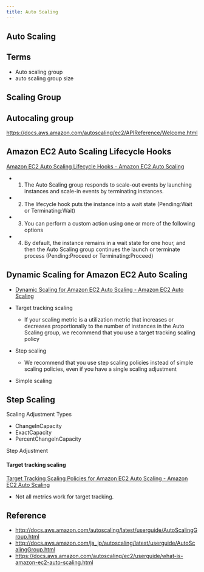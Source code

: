 ```yaml
---
title: Auto Scaling
---
```


## Auto Scaling


## Terms
* Auto scaling group
* auto scaling group size


## Scaling Group

## Autocaling group
https://docs.aws.amazon.com/autoscaling/ec2/APIReference/Welcome.html

## Amazon EC2 Auto Scaling Lifecycle Hooks
[Amazon EC2 Auto Scaling Lifecycle Hooks \- Amazon EC2 Auto Scaling](https://docs.aws.amazon.com/autoscaling/ec2/userguide/lifecycle-hooks.html)

* 1. The Auto Scaling group responds to scale-out events by launching instances and scale-in events by terminating instances.
* 2. The lifecycle hook puts the instance into a wait state (Pending:Wait or Terminating:Wait)
* 3. You can perform a custom action using one or more of the following options
* 4. By default, the instance remains in a wait state for one hour, and then the Auto Scaling group continues the launch or terminate process (Pending:Proceed or Terminating:Proceed)


## Dynamic Scaling for Amazon EC2 Auto Scaling
* [Dynamic Scaling for Amazon EC2 Auto Scaling \- Amazon EC2 Auto Scaling](https://docs.aws.amazon.com/autoscaling/ec2/userguide/as-scale-based-on-demand.html)


* Target tracking scaling
    * If your scaling metric is a utilization metric that increases or decreases proportionally to the number of instances in the Auto Scaling group, we recommend that you use a target tracking scaling policy
* Step scaling
    * We recommend that you use step scaling policies instead of simple scaling policies, even if you have a single scaling adjustment
* Simple scaling


## Step Scaling

Scaling Adjustment Types

* ChangeInCapacity
* ExactCapacity
* PercentChangeInCapacity

Step Adjustment



####  Target tracking scaling
[Target Tracking Scaling Policies for Amazon EC2 Auto Scaling \- Amazon EC2 Auto Scaling](https://docs.aws.amazon.com/autoscaling/ec2/userguide/as-scaling-target-tracking.html)

* Not all metrics work for target tracking.

## Reference
* http://docs.aws.amazon.com/autoscaling/latest/userguide/AutoScalingGroup.html
* http://docs.aws.amazon.com/ja_jp/autoscaling/latest/userguide/AutoScalingGroup.html
* https://docs.aws.amazon.com/autoscaling/ec2/userguide/what-is-amazon-ec2-auto-scaling.html
